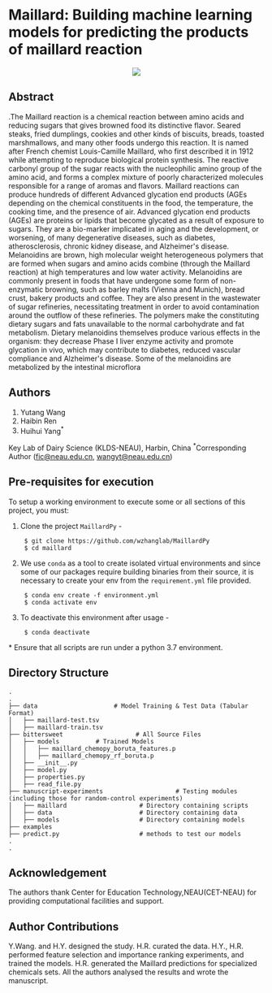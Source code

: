 # Maillard: Building machine learning models for predicting the products of maillard reaction

<p align="center">
  <img src="http://maillard.neau.edu.cn/resimg/generation_pathways_of_ages.png"/>
</p>

## Abstract
.The Maillard reaction is a chemical reaction between amino acids and reducing sugars that gives browned food its distinctive flavor. Seared steaks, fried dumplings, cookies and other kinds of biscuits, breads, toasted marshmallows, and many other foods undergo this reaction. It is named after French chemist Louis-Camille Maillard, who first described it in 1912 while attempting to reproduce biological protein synthesis.
The reactive carbonyl group of the sugar reacts with the nucleophilic amino group of the amino acid,  and forms a complex mixture of poorly characterized molecules responsible for a range of aromas and flavors. 
Maillard reactions can produce hundreds of different Advanced glycation end products (AGEs depending on the chemical constituents in the food, the temperature, the cooking time, and the presence of air. Advanced glycation end products (AGEs) are proteins or lipids that become glycated as a result of exposure to sugars. They are a bio-marker implicated in aging and the development, or worsening, of many degenerative diseases, such as diabetes, atherosclerosis, chronic kidney disease, and Alzheimer's disease.
Melanoidins are brown, high molecular weight heterogeneous polymers that are formed when sugars and amino acids combine (through the Maillard reaction) at high temperatures and low water activity. Melanoidins are commonly present in foods that have undergone some form of non-enzymatic browning, such as barley malts (Vienna and Munich), bread crust, bakery products and coffee. They are also present in the wastewater of sugar refineries, necessitating treatment in order to avoid contamination around the outflow of these refineries.
The polymers make the constituting dietary sugars and fats unavailable to the normal carbohydrate and fat metabolism. Dietary melanoidins themselves produce various effects in the organism: they decrease Phase I liver enzyme activity and promote glycation in vivo, which may contribute to diabetes, reduced vascular compliance and Alzheimer's disease. Some of the melanoidins are metabolized by the intestinal microflora



## Authors
1. Yutang Wang
2. Haibin Ren
3. Huihui Yang<sup>*</sup>

Key Lab of Dairy Science (KLDS-NEAU), Harbin, China
<sup>*</sup>Corresponding Author (fic@neau.edu.cn, wangyt@neau.edu.cn)

## Pre-requisites for execution
To setup a working environment to execute some or all sections of this project, you must:

1. Clone the project `MaillardPy` - 
	    
	    $ git clone https://github.com/wzhanglab/MaillardPy
	    $ cd maillard

2. We use `conda` as a tool to create isolated virtual environments and since some of our packages require building binaries from their source, it is necessary to create your env from the `requirement.yml` file provided.

	 	$ conda env create -f environment.yml
	 	$ conda activate env 
	 	
3. To deactivate this environment after usage - 
		
		$ conda deactivate
		
\* Ensure that all scripts are run under a python 3.7 environment.

## Directory Structure

    .
    .
    ├── data                     # Model Training & Test Data (Tabular Format)
    │   ├── maillard-test.tsv
    │   ├── maillard-train.tsv
    ├── bittersweet                    # All Source Files
    │   ├── models			# Trained Models
    │   │   ├── maillard_chemopy_boruta_features.p
    │   │   ├── maillard_chemopy_rf_boruta.p
    │   ├── __init__.py
    │   ├── model.py
    │   ├── properties.py
    │   ├── read_file.py
    ├── manuscript-experiments                    # Testing modules (including those for random-control experiments)
    │   ├── maillard					# Directory containing scripts
    │   ├── data						# Directory containing data
    │   ├── models						# Directory containing models
    ├── examples             
    ├── predict.py 						# methods to test our models
    .
    .


## Acknowledgement
The authors thank Center for Education Technology,NEAU(CET-NEAU) for providing computational facilities and support. 

## Author Contributions
Y.Wang. and H.Y. designed the study. H.R. curated the data. H.Y., H.R. performed feature selection and importance ranking experiments, and trained the models. H.R. generated the Maillard predictions for specialized chemicals sets. All the authors analysed the results and wrote the manuscript.  

